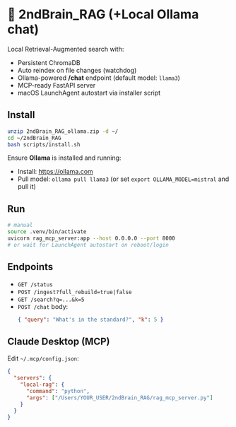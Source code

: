 
# 🧠 2ndBrain_RAG (+Local Ollama chat)

Local Retrieval-Augmented search with:
- Persistent ChromaDB
- Auto reindex on file changes (watchdog)
- Ollama-powered **/chat** endpoint (default model: `llama3`)
- MCP-ready FastAPI server
- macOS LaunchAgent autostart via installer script

## Install
```bash
unzip 2ndBrain_RAG_ollama.zip -d ~/
cd ~/2ndBrain_RAG
bash scripts/install.sh
```

Ensure **Ollama** is installed and running:
- Install: https://ollama.com
- Pull model: `ollama pull llama3` (or set `export OLLAMA_MODEL=mistral` and pull it)

## Run
```bash
# manual
source .venv/bin/activate
uvicorn rag_mcp_server:app --host 0.0.0.0 --port 8000
# or wait for LaunchAgent autostart on reboot/login
```

## Endpoints
- `GET /status`
- `POST /ingest?full_rebuild=true|false`
- `GET /search?q=...&k=5`
- `POST /chat` body:
  ```json
  { "query": "What's in the standard?", "k": 5 }
  ```

## Claude Desktop (MCP)
Edit `~/.mcp/config.json`:
```json
{
  "servers": {
    "local-rag": {
      "command": "python",
      "args": ["/Users/YOUR_USER/2ndBrain_RAG/rag_mcp_server.py"]
    }
  }
}
```
